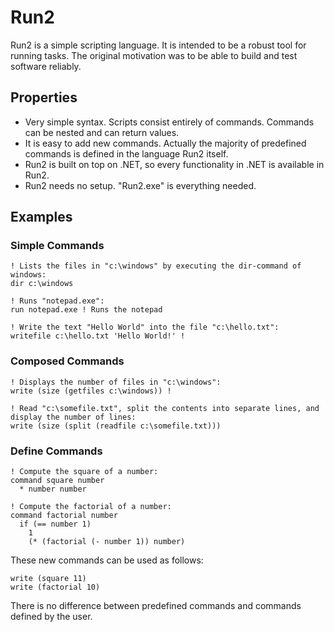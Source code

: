 # Run2

Run2 is a simple scripting language. It is intended to be a robust tool for running tasks. The original motivation was to be able to build and test software reliably.

## Properties

* Very simple syntax. Scripts consist entirely of commands. Commands can be nested and can return values. 
* It is easy to add new commands. Actually the majority of predefined commands is defined in the language Run2 itself.
* Run2 is built on top on .NET, so every functionality in .NET is available in Run2.
* Run2 needs no setup. "Run2.exe" is everything needed.

## Examples

### Simple Commands

```
! Lists the files in "c:\windows" by executing the dir-command of windows: 
dir c:\windows

! Runs "notepad.exe":
run notepad.exe ! Runs the notepad

! Write the text "Hello World" into the file "c:\hello.txt":
writefile c:\hello.txt 'Hello World!' ! 
```

### Composed Commands

```
! Displays the number of files in "c:\windows":
write (size (getfiles c:\windows)) ! 

! Read "c:\somefile.txt", split the contents into separate lines, and display the number of lines:
write (size (split (readfile c:\somefile.txt))) 
```

### Define Commands

```
! Compute the square of a number:
command square number
  * number number
  
! Compute the factorial of a number:
command factorial number 
  if (== number 1) 
    1 
    (* (factorial (- number 1)) number)
```

These new commands can be used as follows:

```
write (square 11)
write (factorial 10)
```

There is no difference between predefined commands and commands defined by the user.